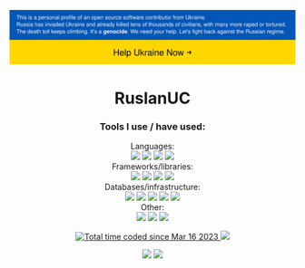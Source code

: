 [![Stand With Ukraine](.github/banner-personal-page.svg)](https://stand-with-ukraine.pp.ua)

<h1 align="center">RuslanUC</h1>

<!--
<h3 align="center">Contacts:</h3> TODO
<p align="center">
  <a href="https://t.me/TODO"  target="_blank">
    <img src="https://shields.io/badge/Telegram-TODO-orange?logo=telegram&style=for-the-badge&labelColor=ffffff&logoColor=blue">
  </a>
  <a href="mailto:TODO"  target="_blank">
    <img src="https://shields.io/badge/Email-TODO-orange?logo=gmail&style=for-the-badge&labelColor=ffffff&logoColor=blue">
  </a>
  <a href="https://discord.com"  target="_blank">
    <img src="https://shields.io/badge/Discord-TODO-orange?logo=discord&style=for-the-badge&labelColor=ffffff&logoColor=blue">
  </a>
</p>
-->

<h3 align="center">Tools I use / have used:</h3>
<p align="center">
  Languages:<br>
  <a href="https://www.python.org/"><img src="https://shields.io/badge/Python-5/5-brightgreen?logo=python&style=for-the-badge&labelColor=ffffff&logoColor=blue"></a>
  <a href="https://www.java.com/en/"><img src="https://shields.io/badge/Java-2/5-brightgreen?logo=java&style=for-the-badge&labelColor=ffffff&logoColor=blue"></a>
  <a href="https://www.javascript.com/"><img src="https://shields.io/badge/JavaScript-3/5-brightgreen?logo=javascript&style=for-the-badge&labelColor=ffffff&logoColor=blue"></a>
  <a href="https://html.com/"><img src="https://shields.io/badge/HTML-3/5-brightgreen?logo=html5&style=for-the-badge&labelColor=ffffff&logoColor=blue"></a>
  <br>
  Frameworks/libraries:<br>
  <a href="https://quart.palletsprojects.com/en/latest/"><img src="https://shields.io/badge/Flask/Quart-5/5-brightgreen?logo=flask&style=for-the-badge&labelColor=ffffff&logoColor=blue"></a>
  <a href="https://www.djangoproject.com/"><img src="https://shields.io/badge/Django-3/5-brightgreen?logo=django&style=for-the-badge&labelColor=ffffff&logoColor=blue"></a>
  <a href="https://docs.aiohttp.org/en/stable/"><img src="https://shields.io/badge/Aiohttp-4/5-brightgreen?logo=aiohttp&style=for-the-badge&labelColor=ffffff&logoColor=blue"></a>
  <a href="https://docs.pytest.org/en/7.3.x/"><img src="https://shields.io/badge/PyTest-3/5-brightgreen?logo=pytest&style=for-the-badge&labelColor=ffffff&logoColor=blue"></a>
  <br>
  Databases/infrastructure:<br>
  <a href="https://mariadb.org/"><img src="https://shields.io/badge/MySQL/Mariadb-4/5-brightgreen?logo=mysql&style=for-the-badge&labelColor=ffffff&logoColor=blue"></a>
  <a href="https://www.mongodb.com/"><img src="https://shields.io/badge/MongoDB-2/5-brightgreen?logo=mongodb&style=for-the-badge&labelColor=ffffff&logoColor=blue"></a>
  <a href="https://sqlite.org/index.html"><img src="https://shields.io/badge/SQLite-3/5-brightgreen?logo=sqlite&style=for-the-badge&labelColor=ffffff&logoColor=blue"></a>
  <a href="https://www.cloudflare.com/"><img src="https://shields.io/badge/Cloudflare-3/5-brightgreen?logo=cloudflare&style=for-the-badge&labelColor=ffffff&logoColor=blue"></a>
  <a href="https://github.com/"><img src="https://shields.io/badge/Github-3/5-brightgreen?logo=github&style=for-the-badge&labelColor=ffffff&logoColor=blue"></a>
  <br>
  Other:<br>
  <a href="https://git-scm.com/"><img src="https://shields.io/badge/Git-4/5-brightgreen?logo=git&style=for-the-badge&labelColor=ffffff&logoColor=blue"></a>
  <a href="https://www.docker.com/"><img src="https://shields.io/badge/Docker-3/5-brightgreen?logo=docker&style=for-the-badge&labelColor=ffffff&logoColor=blue"></a>
  <a href="https://www.linux.org/"><img src="https://shields.io/badge/Linux-3/5-brightgreen?logo=linux&style=for-the-badge&labelColor=ffffff&logoColor=blue"></a>
</p>

<p align="center">
  <a href="https://github.com/RuslanUC">
    <img src="https://wakatime.com/badge/user/a995924e-72c2-4d7b-9983-240ede99d1e3.svg?style=for-the-badge" alt="Total time coded since Mar 16 2023" />
  </a>
  <a href="https://github.com/RuslanUC">
    <img src="https://enus3mxz1xe35k5.m.pipedream.net/">
  </a>
</p>

<p align="center">
  <a href="https://github.com/RuslanUC"><img src="https://github-readme-stats.vercel.app/api?username=RuslanUC&count_private=true&theme=transparent&show_icons=true&hide_border=true&icon_color=blue&text_color=ffffff&ring_color=5d96f0"></a>
  <a href="https://github.com/RuslanUC"><img src="https://github-readme-stats.vercel.app/api/top-langs/?username=RuslanUC&count_private=true&theme=transparent&show_icons=true&hide_border=true&icon_color=5d96f0&text_color=ffffff&layout=compact"></a>
</p>